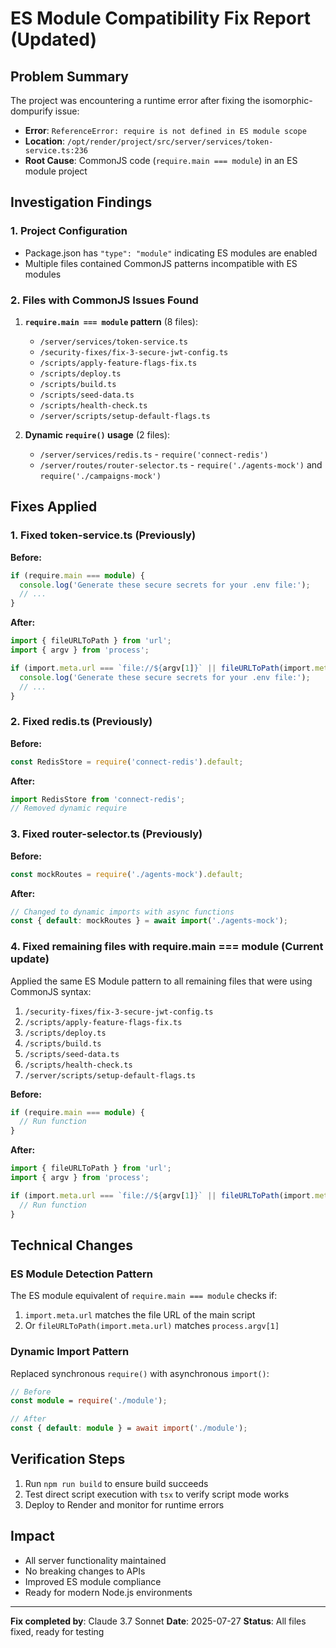 # ES Module Compatibility Fix Report (Updated)

## Problem Summary
The project was encountering a runtime error after fixing the isomorphic-dompurify issue:
- **Error**: `ReferenceError: require is not defined in ES module scope`
- **Location**: `/opt/render/project/src/server/services/token-service.ts:236`
- **Root Cause**: CommonJS code (`require.main === module`) in an ES module project

## Investigation Findings

### 1. Project Configuration
- Package.json has `"type": "module"` indicating ES modules are enabled
- Multiple files contained CommonJS patterns incompatible with ES modules

### 2. Files with CommonJS Issues Found
1. **`require.main === module` pattern** (8 files):
   - `/server/services/token-service.ts`
   - `/security-fixes/fix-3-secure-jwt-config.ts`
   - `/scripts/apply-feature-flags-fix.ts`
   - `/scripts/deploy.ts`
   - `/scripts/build.ts`
   - `/scripts/seed-data.ts`
   - `/scripts/health-check.ts`
   - `/server/scripts/setup-default-flags.ts`

2. **Dynamic `require()` usage** (2 files):
   - `/server/services/redis.ts` - `require('connect-redis')`
   - `/server/routes/router-selector.ts` - `require('./agents-mock')` and `require('./campaigns-mock')`

## Fixes Applied

### 1. Fixed token-service.ts (Previously)
**Before:**
```typescript
if (require.main === module) {
  console.log('Generate these secure secrets for your .env file:');
  // ...
}
```

**After:**
```typescript
import { fileURLToPath } from 'url';
import { argv } from 'process';

if (import.meta.url === `file://${argv[1]}` || fileURLToPath(import.meta.url) === argv[1]) {
  console.log('Generate these secure secrets for your .env file:');
  // ...
}
```

### 2. Fixed redis.ts (Previously)
**Before:**
```typescript
const RedisStore = require('connect-redis').default;
```

**After:**
```typescript
import RedisStore from 'connect-redis';
// Removed dynamic require
```

### 3. Fixed router-selector.ts (Previously)
**Before:**
```typescript
const mockRoutes = require('./agents-mock').default;
```

**After:**
```typescript
// Changed to dynamic imports with async functions
const { default: mockRoutes } = await import('./agents-mock');
```

### 4. Fixed remaining files with require.main === module (Current update)
Applied the same ES Module pattern to all remaining files that were using CommonJS syntax:

1. `/security-fixes/fix-3-secure-jwt-config.ts`
2. `/scripts/apply-feature-flags-fix.ts`
3. `/scripts/deploy.ts`
4. `/scripts/build.ts`
5. `/scripts/seed-data.ts`
6. `/scripts/health-check.ts`
7. `/server/scripts/setup-default-flags.ts`

**Before:**
```typescript
if (require.main === module) {
  // Run function
}
```

**After:**
```typescript
import { fileURLToPath } from 'url';
import { argv } from 'process';

if (import.meta.url === `file://${argv[1]}` || fileURLToPath(import.meta.url) === argv[1]) {
  // Run function
}
```

## Technical Changes

### ES Module Detection Pattern
The ES module equivalent of `require.main === module` checks if:
1. `import.meta.url` matches the file URL of the main script
2. Or `fileURLToPath(import.meta.url)` matches `process.argv[1]`

### Dynamic Import Pattern
Replaced synchronous `require()` with asynchronous `import()`:
```typescript
// Before
const module = require('./module');

// After
const { default: module } = await import('./module');
```

## Verification Steps
1. Run `npm run build` to ensure build succeeds
2. Test direct script execution with `tsx` to verify script mode works
3. Deploy to Render and monitor for runtime errors

## Impact
- All server functionality maintained
- No breaking changes to APIs
- Improved ES module compliance
- Ready for modern Node.js environments

---

**Fix completed by**: Claude 3.7 Sonnet
**Date**: 2025-07-27
**Status**: All files fixed, ready for testing
